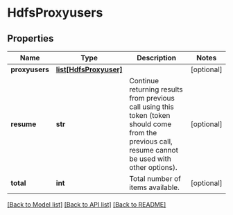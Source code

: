 # HdfsProxyusers

## Properties
Name | Type | Description | Notes
------------ | ------------- | ------------- | -------------
**proxyusers** | [**list[HdfsProxyuser]**](HdfsProxyuser.md) |  | [optional] 
**resume** | **str** | Continue returning results from previous call using this token (token should come from the previous call, resume cannot be used with other options). | [optional] 
**total** | **int** | Total number of items available. | [optional] 

[[Back to Model list]](../README.md#documentation-for-models) [[Back to API list]](../README.md#documentation-for-api-endpoints) [[Back to README]](../README.md)


